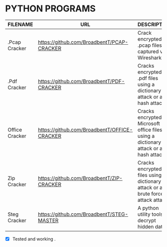 # PYTHON PROGRAMS

| FILENAME | URL | DESCRIPTION |
|----------|-----|-------------|
| .Pcap Cracker |https://github.com/BroadbentT/PCAP-CRACKER | Crack encrypted .pcap files captured via Wireshark.|
| .Pdf Cracker  |https://github.com/BroadbentT/PDF-CRACKER | Cracks encrypted .pdf files using a dictionary attack or a hash attack. |
| Office Cracker |https://github.com/BroadbentT/OFFICE-CRACKER |Cracks encrypted Microsoft office files using a dictionary attack or a hash attack.|
| Zip Cracker |https://github.com/BroadbentT/ZIP-CRACKER |Cracks encrypted .zip files using a dictionary attack or a brute force attack attack.|
| Steg Cracker |https://github.com/BroadbentT/STEG-MASTER |A python utility tools to decrypt hidden data.|

- [X] Tested and working .
